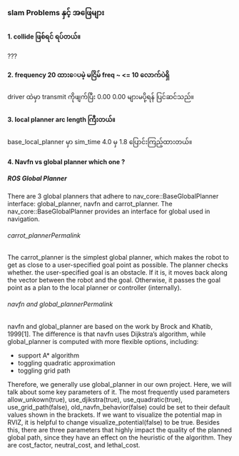 ### slam Problems နှင့် အဖြေများ

#### 1. collide ဖြစ်ရင် ရပ်တယ်။ <br>
???

#### 2. frequency 20 ထားေပမဲ့ မငြိမ် freq ~ <= 10 လောက်ပဲရှိ <br>
driver ထဲမှာ transmit ကိုဖျက်ပြီး 0.00 0.00 များမပို့ရန် ပြင်ဆင်သည်။


#### 3. local planner arc length ကြီးတယ်။  <br>
base_local_planner မှာ sim_time 4.0 မှ 1.8  ပြောင်းကြည့်ထားတယ်။ 

#### 4. Navfn vs global planner which one ?
##### ROS Global Planner
There are 3 global planners that adhere to nav_core::BaseGlobalPlanner interface: global_planner, navfn and carrot_planner. The nav_core::BaseGlobalPlanner provides an interface for global used in navigation.

###### carrot_plannerPermalink
The carrot_planner is the simplest global planner, which makes the robot to get as close to a user-specified goal point as possible. The planner checks whether. the user-specified goal is an obstacle. If it is, it moves back along the vector between the robot and the goal. Otherwise, it passes the goal point as a plan to the local planner or controller (internally).

###### navfn and global_plannerPermalink
navfn and global_planner are based on the work by Brock and Khatib, 1999[1]. The difference is that navfn uses Dijkstra’s algorithm, while global_planner is computed with more flexible options, including:

- support A* algorithm
- toggling quadratic approximation
- toggling grid path

Therefore, we generally use global_planner in our own project. Here, we will talk about some key parameters of it. The most frequently used parameters allow_unkown(true), use_djikstra(true), use_quadratic(true), use_grid_path(false), old_navfn_behavior(false) could be set to their default values shown in the brackets. If we want to visualize the potential map in RVIZ, it is helpful to change visualize_potential(false) to be true. Besides this, there are three parameters that highly impact the quality of the planned global path, since they have an effect on the heuristic of the algorithm. They are cost_factor, neutral_cost, and lethal_cost.

